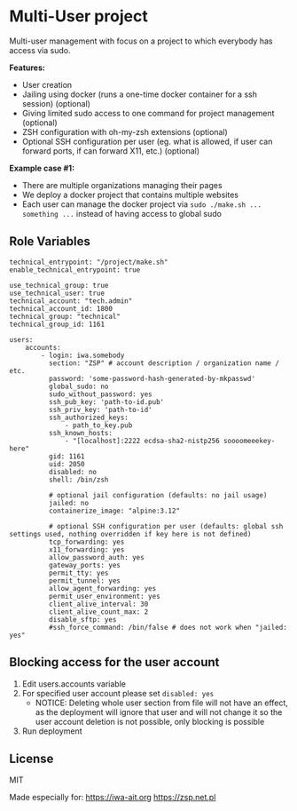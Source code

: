 Multi-User project
==================

Multi-user management with focus on a project to which everybody has access via sudo.

**Features:**
- User creation
- Jailing using docker (runs a one-time docker container for a ssh session) (optional)
- Giving limited sudo access to one command for project management (optional)
- ZSH configuration with oh-my-zsh extensions (optional)
- Optional SSH configuration per user (eg. what is allowed, if user can forward ports, if can forward X11, etc.) (optional)

**Example case #1:**
- There are multiple organizations managing their pages
- We deploy a docker project that contains multiple websites
- Each user can manage the docker project via `sudo ./make.sh ... something ...` instead of having access to global sudo


Role Variables
--------------

```yamlex
technical_entrypoint: "/project/make.sh"
enable_technical_entrypoint: true

use_technical_group: true
use_technical_user: true
technical_account: "tech.admin"
technical_account_id: 1800
technical_group: "technical"
technical_group_id: 1161

users:
    accounts:
        - login: iwa.somebody
          section: "ZSP" # account description / organization name / etc.
          password: 'some-password-hash-generated-by-mkpasswd'
          global_sudo: no
          sudo_without_password: yes
          ssh_pub_key: 'path-to-id.pub'
          ssh_priv_key: 'path-to-id'
          ssh_authorized_keys:
              - path_to_key.pub
          ssh_known_hosts:
              - "[localhost]:2222 ecdsa-sha2-nistp256 soooomeeekey-here"
          gid: 1161
          uid: 2050
          disabled: no
          shell: /bin/zsh

          # optional jail configuration (defaults: no jail usage)
          jailed: no
          containerize_image: "alpine:3.12"

          # optional SSH configuration per user (defaults: global ssh settings used, nothing overridden if key here is not defined)
          tcp_forwarding: yes
          x11_forwarding: yes
          allow_password_auth: yes
          gateway_ports: yes
          permit_tty: yes
          permit_tunnel: yes
          allow_agent_forwarding: yes
          permit_user_environment: yes
          client_alive_interval: 30
          client_alive_count_max: 2
          disable_sftp: yes
          #ssh_force_command: /bin/false # does not work when "jailed: yes"
```

Blocking access for the user account
------------------------------------

1. Edit users.accounts variable
2. For specified user account please set `disabled: yes` 
    - NOTICE: Deleting whole user section from file will not have an effect, as the deployment will ignore that user and will not change it
      so the user account deletion is not possible, only blocking is possible
3. Run deployment

License
-------

MIT

Made especially for:
https://iwa-ait.org
https://zsp.net.pl
